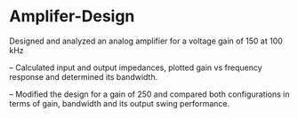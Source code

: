 # Amplifer-Design

Designed and analyzed an analog amplifier for a voltage gain of 150 at 100 kHz

– Calculated input and output impedances, plotted gain vs frequency response and determined its bandwidth.

– Modified the design for a gain of 250 and compared both configurations in terms of gain, bandwidth and its output
swing performance.
